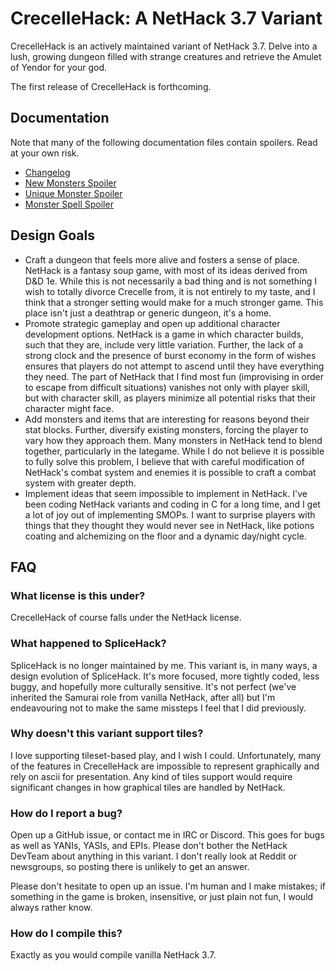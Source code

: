 # CrecelleHack: A NetHack 3.7 Variant

CrecelleHack is an actively maintained variant of NetHack 3.7. Delve into
a lush, growing dungeon filled with strange creatures and retrieve the
Amulet of Yendor for your god.

The first release of CrecelleHack is forthcoming.

## Documentation

Note that many of the following documentation files contain spoilers.
Read at your own risk.

- [Changelog](doc/variantfixes.md)
- [New Monsters Spoiler](doc/variantmonsters.md)
- [Unique Monster Spoiler](doc/variantuniques.md)
- [Monster Spell Spoiler](doc/variantspells.md)

## Design Goals

- Craft a dungeon that feels more alive and fosters a sense of place.
  NetHack is a fantasy soup game, with most of its ideas derived from
  D&D 1e. While this is not necessarily a bad thing and is not something
  I wish to totally divorce Crecelle from, it is not entirely to my
  taste, and I think that a stronger setting would make for a much stronger
  game. This place isn't just a deathtrap or generic dungeon, it's a home.
- Promote strategic gameplay and open up additional character development
  options. NetHack is a game in which character builds, such that they are,
  include very little variation. Further, the lack of a strong clock and
  the presence of burst economy in the form of wishes ensures that players
  do not attempt to ascend until they have everything they need. The part of
  NetHack that I find most fun (improvising in order to escape from difficult
  situations) vanishes not only with player skill, but with character skill,
  as players minimize all potential risks that their character might face.
- Add monsters and items that are interesting for reasons beyond their stat
  blocks. Further, diversify existing monsters, forcing the player to vary
  how they approach them. Many monsters in NetHack tend to blend together,
  particularly in the lategame. While I do not believe it is possible to
  fully solve this problem, I believe that with careful modification of
  NetHack's combat system and enemies it is possible to craft a combat
  system with greater depth.
- Implement ideas that seem impossible to implement in NetHack. I've been
  coding NetHack variants and coding in C for a long time, and I get a lot
  of joy out of implementing SMOPs. I want to surprise players with things
  that they thought they would never see in NetHack, like potions coating
  and alchemizing on the floor and a dynamic day/night cycle.

## FAQ

### What license is this under?

CrecelleHack of course falls under the NetHack license.

### What happened to SpliceHack?

SpliceHack is no longer maintained by me. This variant is, in many ways,
a design evolution of SpliceHack. It's more focused, more tightly coded,
less buggy, and hopefully more culturally sensitive. It's not perfect
(we've inherited the Samurai role from vanilla NetHack, after all) but
I'm endeavouring not to make the same missteps I feel that I did previously.

### Why doesn't this variant support tiles?

I love supporting tileset-based play, and I wish I could. Unfortunately, many
of the features in CrecelleHack are impossible to represent graphically and
rely on ascii for presentation. Any kind of tiles support would require
significant changes in how graphical tiles are handled by NetHack.

### How do I report a bug?

Open up a GitHub issue, or contact me in IRC or Discord. This goes for bugs
as well as YANIs, YASIs, and EPIs. Please don't bother the NetHack DevTeam
about anything in this variant. I don't really look at Reddit or newsgroups,
so posting there is unlikely to get an answer.

Please don't hesitate to open up an issue. I'm human and I make mistakes; 
if something in the game is broken, insensitive, or just plain not fun, I would
always rather know.

### How do I compile this?

Exactly as you would compile vanilla NetHack 3.7.
